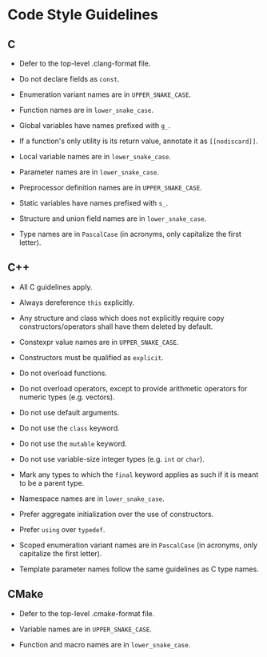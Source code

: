 # Code Style Guidelines

## C

- Defer to the top-level .clang-format file.

- Do not declare fields as `const`.
- Enumeration variant names are in `UPPER_SNAKE_CASE`.
- Function names are in `lower_snake_case`.
- Global variables have names prefixed with `g_`.
- If a function's only utility is its return value, annotate it as `[[nodiscard]]`.
- Local variable names are in `lower_snake_case`.
- Parameter names are in `lower_snake_case`.
- Preprocessor definition names are in `UPPER_SNAKE_CASE`.
- Static variables have names prefixed with `s_`.
- Structure and union field names are in `lower_snake_case`.
- Type names are in `PascalCase` (in acronyms, only capitalize the first letter).

## C++

- All C guidelines apply.

- Always dereference `this` explicitly.
- Any structure and class which does not explicitly require copy constructors/operators shall have them deleted by default.
- Constexpr value names are in `UPPER_SNAKE_CASE`.
- Constructors must be qualified as `explicit`.
- Do not overload functions.
- Do not overload operators, except to provide arithmetic operators for numeric types (e.g. vectors).
- Do not use default arguments.
- Do not use the `class` keyword.
- Do not use the `mutable` keyword.
- Do not use variable-size integer types (e.g. `int` or `char`).
- Mark any types to which the `final` keyword applies as such if it is meant to be a parent type.
- Namespace names are in `lower_snake_case`.
- Prefer aggregate initialization over the use of constructors.
- Prefer `using` over `typedef`.
- Scoped enumeration variant names are in `PascalCase` (in acronyms, only capitalize the first letter).
- Template parameter names follow the same guidelines as C type names.

## CMake

- Defer to the top-level .cmake-format file.

- Variable names are in `UPPER_SNAKE_CASE`.
- Function and macro names are in `lower_snake_case`.

